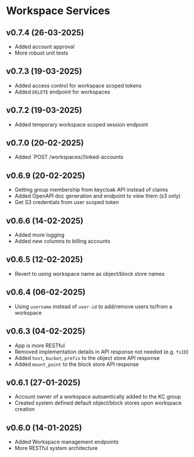# Workspace Services

## v0.7.4 (26-03-2025)

- Added account approval
- More robust unit tests

## v0.7.3 (19-03-2025)

- Added access control for workspace scoped tokens
- Added `DELETE` endpoint for workspaces

## v0.7.2 (19-03-2025)

- Added temporary workspace scoped session endpoint

## v0.7.0 (20-02-2025)

- Added `POST /workspaces/<workspace>/linked-accounts

## v0.6.9 (20-02-2025)

- Getting group membership from keycloak API instead of claims
- Added OpenAPI doc generation and endpoint to view them (s3 only)
- Get S3 credentials from user scoped token

## v0.6.6 (14-02-2025)

- Added more logging
- Added new columns to billing accounts

## v0.6.5 (12-02-2025)

- Revert to using workspace name as object/block store names

## v0.6.4 (06-02-2025)

- Using `username` instead of `user-id` to add/remove users to/from a workspace

## v0.6.3 (04-02-2025)

- App is more RESTful
- Removed implementation details in API response not needed (e.g. `fsID`)
- Added `host`, `bucket`, `prefix` to the object store API response
- Added `mount_point` to the block store API response

## v0.6.1 (27-01-2025)

- Account owner of a workspace autoamtically added to the KC group
- Created system defined default object/block stores upon workspace creation

## v0.6.0 (14-01-2025)

- Added Workspace management endpoints
- More RESTful system architecture

